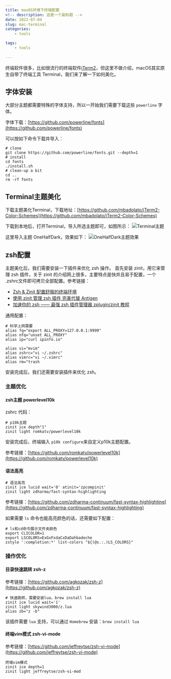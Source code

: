 ```yaml
---
title: maxOS环境下终端配置
<!-- description: 这是一个副标题 -->
date: 2022-07-04
slug: mac-terminal
categories:
    - tools

tags:
    - tools
    
---
```


终端软件很多，比如很流行的终端软件[iTerm2](https://iterm2.com)，但这里不做介绍，macOS其实原生自带了终端工具 Terminal，我们来了解一下如何美化。

## 字体安装

大部分主题都需要特殊的字体支持，所以一开始我们需要下载这些 `powerline` 字体。

字体下载：[https://github.com/powerline/fonts](https://github.com/powerline/fonts)

可以按如下命令下载并导入：

```shell
# clone
git clone https://github.com/powerline/fonts.git --depth=1
# install
cd fonts
./install.sh
# clean-up a bit
cd ..
rm -rf fonts
```

## Terminal主题美化

下载主题美化Terminal，下载地址：[https://github.com/mbadolato/iTerm2-Color-Schemes](https://github.com/mbadolato/iTerm2-Color-Schemes)

下载到本地后，打开Terminal，导入所选主题即可，如图所示：
![Terminal主题](https://vitahlin.oss-cn-shanghai.aliyuncs.com/images/blog/2022/07/202207051436559.png)

这里导入主题 OneHalfDark，效果如下：
![OneHalfDark主题效果](https://vitahlin.oss-cn-shanghai.aliyuncs.com/images/blog/2022/07/202207051437188.png)

## zsh配置

主题美化后，我们需要安装一下插件来优化 zsh 操作。
首先安装 zinit，用它来管理 zsh 插件，关于 zinit 的介绍网上很多，主要特点是快并且易于配置，一个 .zshrc文件即可拷贝全部配置。参考链接：

- [Zsh & Zinit 配置舒服的终端环境](https://kissandrun.site/shell-3/)
- [使用 zinit 管理 zsh 插件 完美代替 Antigen](https://einverne.github.io/post/2020/10/use-zinit-to-manage-zsh-plugins.html)
- [加速你的 zsh —— 最强 zsh 插件管理器 zplugin/zinit 教程](https://www.aloxaf.com/2019/11/zplugin_tutorial/)

通用配置：

```shell
# 科学上网需要
alias fq="export ALL_PROXY=127.0.0.1:9999"
alias nfq="unset ALL_PROXY"
alias ip="curl ipinfo.io"

alias vi="mvim"
alias zshrc="vi ~/.zshrc"
alias vimrc="vi ~/.vimrc"
alias rm="trash
```

安装完成后，我们还需要安装插件来优化 zsh。

### 主题优化

#### zsh主题 powerlevel10k

zshrc 代码：

```shell
# p10k主题
zinit ice depth"1" 
zinit light romkatv/powerlevel10k
```

安装完成后，终端输入 `p10k configure`来自定义p10k主题配置。

参考链接：[https://github.com/romkatv/powerlevel10k](https://github.com/romkatv/powerlevel10k)

#### 语法高亮

```shell
# 语法高亮
zinit ice lucid wait='0' atinit='zpcompinit'
zinit light zdharma/fast-syntax-highlighting
```

参考链接：[https://github.com/zdharma-continuum/fast-syntax-highlighting](https://github.com/zdharma-continuum/fast-syntax-highlighting)

如果需要 `ls` 命令也能高亮颜色的话，还需要如下配置：

```shell
# ls和cd命令展示文件夹颜色
export CLICOLOR=1
export LSCOLORS=ExGxFxdaCxDaDahbadeche
zstyle ':completion:*' list-colors "${(@s.:.)LS_COLORS}"
```

### 操作优化

#### 目录快速跳转 zsh-z

参考链接：[https://github.com/agkozak/zsh-z](https://github.com/agkozak/zsh-z)

```shell
# 快速跳转，需要安装lua，brew install lua
zinit ice lucid wait='1'
zinit light skywind3000/z.lua
alias zb="z -b"
```

该插件需要 `lua` 支持，可以通过 `Homebrew` 安装：`brew install lua`

#### 终端vim模式 zsh-vi-mode

参考链接：[https://github.com/jeffreytse/zsh-vi-mode](https://github.com/jeffreytse/zsh-vi-mode)

```shell
终端vim模式
zinit ice depth=1
zinit light jeffreytse/zsh-vi-mod
```
